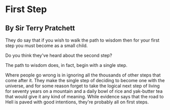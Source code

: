 # First Step
## By Sir Terry Pratchett

They do say that if you wish to walk the path to wisdom then for your
first step you must become as a small child.

Do you think they've heard about the second step?

The path to wisdom does, in fact, begin with a single step.

Where people go wrong is in ignoring all the thousands of other steps
that come after it. They make the single step of deciding to become
one with the universe, and for some reason forget to take the logical
next step of living for seventy years on a mountain and a daily bowl
of rice and yak-butter tea that would give it any kind of
meaning. While evidence says that the road to Hell is paved with good
intentions, they're probably all on first steps.
